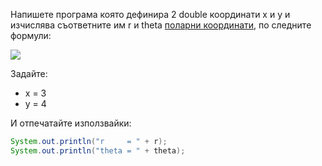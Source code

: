Напишете програма която дефинира 2 double координати x и y и изчислява
съответните им r и theta
[поларни координати](https://mathworld.wolfram.com/PolarCoordinates.html),
по следните формули:

![](http://www.plantuml.com/plantuml/png/SoWkIImgAStDuRAooKqioR0hKh1LA2uiAj6eY3DIq5QeZ3FIjD47orZ3b9Haf9Oa0fML9ER5wHfgLEXN8fGufEQb04q30000)


Задайте:
* x = 3
* y = 4

И отпечатайте използвайки:
```java
System.out.println("r     = " + r);
System.out.println("theta = " + theta);
```
